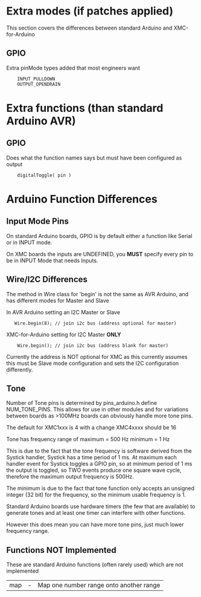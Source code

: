 # Extra modes (if patches applied)
This section covers the differences between standard Arduino and XMC-for-Arduino

## GPIO
Extra pinMode types added that most engineers want
~~~
    INPUT_PULLDOWN
    OUTPUT_OPENDRAIN
~~~

# Extra functions (than standard Arduino AVR)
## GPIO
Does what the function names says but must have been configured as output
~~~
    digitalToggle( pin )
~~~
# Arduino Function Differences

## Input Mode Pins
On standard Arduino boards, GPIO is by default either a function like Serial or in INPUT mode.

On XMC boards the inputs are UNDEFINED, you **MUST** specify every pin to be in INPUT Mode that needs Inputs.

## Wire/I2C Differences
The method in Wire class for 'begin' is not the same as AVR Arduino, and has different modes for Master and Slave

In AVR Arduino setting an I2C Master or Slave
~~~
   Wire.begin(8); // join i2c bus (address optional for master)
~~~
XMC-for-Arduino setting for I2C Master **ONLY**
~~~
    Wire.begin(); // join i2c bus (address blank for master)
~~~
Currently the address is NOT optional for XMC as this currently assumes this must be Slave mode configuration and sets the I2C configuration differently.

## Tone
Number of Tone pins is determined by pins_arduino.h define NUM_TONE_PINS. This allows for use in other modules and for variations between boards as >100MHz boards can obviously handle more tone pins.

The default for XMC1xxx is 4 with a change XMC4xxxx should be 16

Tone has frequency range of
	maximum = 500 Hz
	minimum = 1 Hz

This is due to the fact that the tone frequency is software derived from the Systick handler, Systick has a time period of 1 ms. At maximum each handler event for Systick toggles a GPIO pin, so at minimum period of 1 ms the output is toggled, so TWO events produce one square wave cycle, therefore the maximum output frequency is 500Hz.

The minimum is due to the fact that tone function only accepts an unsigned integer (32 bit) for the frequency, so the minimum usable frequency is 1.

Standard Arduino boards use hardware timers (the few that are available) to generate tones and at least one timer can interfere with other functions.

However this does mean you can have more tone pins, just much lower frequency range.
## Functions **NOT** Implemented
These are standard Arduino functions (often rarely used) which are not implemented

| | | |
|:---|:-:|:---|
|map|-|Map one number range onto another range|
